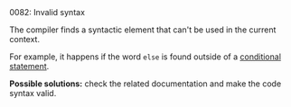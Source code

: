 <!doctype html>
<html lang="es">
<head>
	<title>Mensajes de Error</title>
	<meta charset="utf-8">
	<meta http-equiv="X-UA-Compatible" content="IE=edge">
	<meta name="viewport" content="width=device-width, initial-scale=1">
	<link rel="stylesheet" type="text/css" href="../../../style/style.css">
</head>
<body>
0082: Invalid syntax

The compiler finds a syntactic element that can't be used in the current context. 

For example, it happens if the word `else` is found outside of a [conditional statement](../../coding/conditions.md#high-level-constructs).

**Possible solutions:** check the related documentation and make the code syntax valid. 

<script src="../../../js/main.min.js"></script>